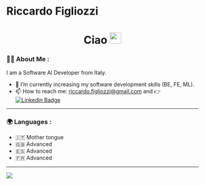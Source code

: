 # Riccardo Figliozzi
  
<h1 align="center">
  Ciao
  <img src="https://media.giphy.com/media/hvRJCLFzcasrR4ia7z/giphy.gif" width="30px"/>
</h1>

### :man_technologist: About Me :
  I am a Software AI Developer from Italy.

- 🌱 I’m currently increasing my software development skills (BE, FE, ML).
- 📫 How to reach me: riccardo.figliozzi@gmail.com and :point_right: [![Linkedin Badge](https://img.shields.io/badge/-RF-blue?style=flat&logo=Linkedin&logoColor=white)](https://www.linkedin.com/in/riccardo-figliozzi-a717ba203/)

---

### :earth_africa: Languages :
  
- :it: Mother tongue
- 🇬🇧 Advanced
- 🇪🇸 Advanced
- :fr: Advanced
  
---

<picture>
<source
  srcset="https://github-readme-stats.vercel.app/api/top-langs?username=RiccardoFigliozzi&theme=outrun&size_weight=0.4&count_weight=0.6"
  media="(prefers-color-scheme: dark)"
/>
<source
  srcset="https://github-readme-stats.vercel.app/api/top-langs?username=RiccardoFigliozzi&size_weight=0.4&count_weight=0.6&theme=outrun"
  media="(prefers-color-scheme: light), (prefers-color-scheme: no-preference)"
/>
<img src="https://github-readme-stats.vercel.app/api/top-langs?username=RiccardoFigliozzi&size_weight=0.4&count_weight=0.6&theme=outrun" />
</picture>
  

